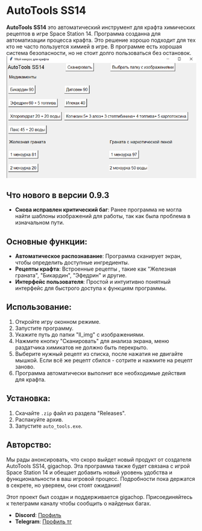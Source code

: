 # AutoTools SS14

**AutoTools SS14** это автоматический инструмент для крафта химических рецептов в игре Space Station 14. Программа созданна для автоматизации процесса крафта.
Это решение хорошо подходит для тех кто не часто пользуется химией в игре. В программе есть хорошая система безопасности, но не стоит долго пользоваться без остановок.
![AutoTools SS14 Interface](https://github.com/gigachop/AutoTools_SS14/blob/main/program0_9_2.PNG?raw=true)

## Что нового в версии 0.9.3

- **Снова исправлен критический баг**: Ранее программа не могла найти шаблоны изображений для работы, так как была проблема в изначальном пути.

## Основные функции:

- **Автоматическое распознавание**: Программа сканирует экран, чтобы определить доступные ингредиенты.
- **Рецепты крафта**: Встроенные рецепты , такие как "Железная граната", "Бикардин", "Эфедрин" и другие.
- **Интерфейс пользователя**: Простой и интуитивно понятный интерфейс для быстрого доступа к функциям программы.

## Использование:

1. Откройте игру оконном режиме.
2. Запустите программу.
3. Укажите путь до папки "ll_img" с изображениями.
4. Нажмите кнопку "Сканировать" для анализа экрана, меню раздатчика химикатов не должно быть перекрыто.
5. Выберите нужный рецепт из списка, после нажатия не двигайте мышкой. Если всё же рецепт сбился - сотрите и нажмите на рецепт заново.
6. Программа автоматически выполнит все необходимые действия для крафта.

## Установка:

1. Скачайте `.zip` файл из раздела "Releases".
2. Распакуйте архив.
3. Запустите `auto_tools.exe`.

## Авторство:

Мы рады анонсировать, что скоро выйдет новый продукт от создателя AutoTools SS14, gigachop. Эта программа также будет связана с игрой Space Station 14 и обещает добавить новый уровень удобства и функциональности в ваш игровой процесс. Подробности пока держатся в секрете, но уверяем, они стоят ожидания!

Этот проект был создан и поддерживается gigachop. 
Присоединяйтесь к телеграмм каналу чтобы сообщить о найденых багах.
- **Discord**: [Профиль](https://discordapp.com/users/1025808391173591101/)
- **Telegram**: [Профиль тг](https://t.me/Gats_Filosof)
